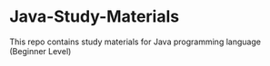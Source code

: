 # Java-Study-Materials
This repo contains study materials for Java programming language (Beginner Level)
